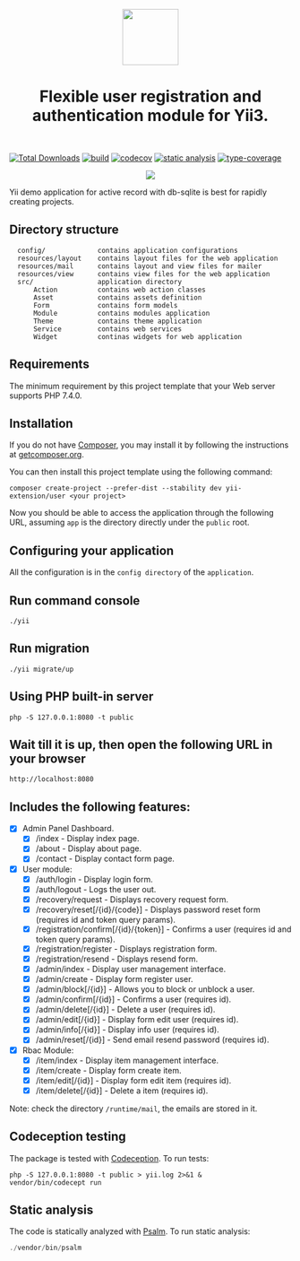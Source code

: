 <p align="center">
    <a href="https://github.com/yiisoft" target="_blank">
        <img src="https://github.com/yiisoft.png" height="100px">
    </a>
    <h1 align="center">Flexible user registration and authentication module for Yii3.</h1>
    <br>
</p>

[![Total Downloads](https://img.shields.io/packagist/dt/yii-extension/user)](https://packagist.org/packages/yii-extension/user)
[![build](https://github.com/yii-extension/user/workflows/build/badge.svg)](https://github.com/yii-extension/user/actions)
[![codecov](https://codecov.io/gh/yii-extension/user/branch/master/graph/badge.svg)](https://codecov.io/gh/yii-extension/user)
[![static analysis](https://github.com/yii-extension/user/workflows/static%20analysis/badge.svg)](https://github.com/yii-extension/user/actions?query=workflow%3A%22static+analysis%22)
[![type-coverage](https://shepherd.dev/github/yii-extension/user/coverage.svg)](https://shepherd.dev/github/yii-extension/user)

<p align="center">
    <a href="https://github.com/yii-extension/app" target="_blank">
        <img src="docs\images\home.png" >
    </a>
</p>

Yii demo application for active record with db-sqlite is best for rapidly creating projects.

## Directory structure

      config/             contains application configurations
      resources/layout    contains layout files for the web application
      resources/mail      contains layout and view files for mailer
      resources/view      contains view files for the web application
      src/                application directory
          Action          contains web action classes
          Asset           contains assets definition
          Form            contains form models
          Module          contains modules application
          Theme           contains theme application
          Service         contains web services
          Widget          continas widgets for web application

## Requirements

The minimum requirement by this project template that your Web server supports PHP 7.4.0.

## Installation

If you do not have [Composer](http://getcomposer.org/), you may install it by following the instructions
at [getcomposer.org](http://getcomposer.org/doc/00-intro.md#installation-nix).

You can then install this project template using the following command:

~~~
composer create-project --prefer-dist --stability dev yii-extension/user <your project>
~~~

Now you should be able to access the application through the following URL, assuming `app` is the directory
directly under the `public` root.

## Configuring your application

All the configuration is in the `config directory` of the `application`.

## Run command console

~~~
./yii
~~~

## Run migration

~~~
./yii migrate/up
~~~

## Using PHP built-in server

~~~
php -S 127.0.0.1:8080 -t public
~~~

## Wait till it is up, then open the following URL in your browser

~~~
http://localhost:8080
~~~

## Includes the following features:

- [x] Admin Panel Dashboard.
    - [x] /index - Display index page.
    - [x] /about - Display about page.
    - [x] /contact - Display contact form page.

- [x] User module:
    - [x] /auth/login - Display login form.
    - [x] /auth/logout - Logs the user out.
    - [x] /recovery/request - Displays recovery request form.
    - [x] /recovery/reset[/{id}/{code}] - Displays password reset form (requires id and token query params).
    - [x] /registration/confirm[/{id}/{token}] - Confirms a user (requires id and token query params).
    - [x] /registration/register - Displays registration form.
    - [x] /registration/resend - Displays resend form.
    - [x] /admin/index - Display user management interface.
    - [x] /admin/create - Display form register user.
    - [x] /admin/block[/{id}] - Allows you to block or unblock a user.
    - [x] /admin/confirm[/{id}] - Confirms a user (requires id).
    - [x] /admin/delete[/{id}] - Delete a user (requires id).
    - [x] /admin/edit[/{id}] - Display form edit user (requires id).
    - [x] /admin/info[/{id}] - Display info user (requires id).
    - [x] /admin/reset[/{id}] - Send email resend password (requires id).

- [x] Rbac Module:
    - [x] /item/index - Display item management interface.
    - [x] /item/create - Display form create item.
    - [x] /item/edit[/{id}] - Display form edit item (requires id).
    - [x] /item/delete[/{id}] - Delete a item (requires id).

Note: check the directory `/runtime/mail`, the emails are stored in it.

## Codeception testing

The package is tested with [Codeception](https://github.com/Codeception/Codeception). To run tests:

~~~
php -S 127.0.0.1:8080 -t public > yii.log 2>&1 &
vendor/bin/codecept run
~~~

## Static analysis

The code is statically analyzed with [Psalm](https://psalm.dev/docs). To run static analysis:

```php
./vendor/bin/psalm
```
